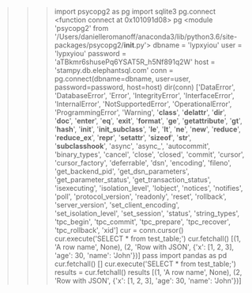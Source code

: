 >>> import psycopg2 as pg
>>> import sqlite3
>>> pg.connect
<function connect at 0x101091d08>
>>> pg
<module 'psycopg2' from '/Users/danielleromanoff/anaconda3/lib/python3.6/site-packages/psycopg2/__init__.py'>
>>> dbname = 'lypxyiou'
>>> user = 'lypxyiou'
>>> password = 'aTBkmr6shusePq6YSAT5R_h5Nf891q2W'
>>> host = 'stampy.db.elephantsql.com'
>>> conn = pg.connect(dbname=dbname, user=user, password=password, host=host)
>>> dir(conn)
['DataError', 'DatabaseError', 'Error', 'IntegrityError', 'InterfaceError', 'InternalError', 'NotSupportedError', 'OperationalError', 'ProgrammingError', 'Warning', '__class__', '__delattr__', '__dir__', '__doc__', '__enter__', '__eq__', '__exit__', '__format__', '__ge__', '__getattribute__', '__gt__', '__hash__', '__init__', '__init_subclass__', '__le__', '__lt__', '__ne__', '__new__', '__reduce__', '__reduce_ex__', '__repr__', '__setattr__', '__sizeof__', '__str__', '__subclasshook__', 'async', 'async_', 'autocommit', 'binary_types', 'cancel', 'close', 'closed', 'commit', 'cursor', 'cursor_factory', 'deferrable', 'dsn', 'encoding', 'fileno', 'get_backend_pid', 'get_dsn_parameters', 'get_parameter_status', 'get_transaction_status', 'isexecuting', 'isolation_level', 'lobject', 'notices', 'notifies', 'poll', 'protocol_version', 'readonly', 'reset', 'rollback', 'server_version', 'set_client_encoding', 'set_isolation_level', 'set_session', 'status', 'string_types', 'tpc_begin', 'tpc_commit', 'tpc_prepare', 'tpc_recover', 'tpc_rollback', 'xid']
>>> cur = conn.cursor()
>>> cur.execute('SELECT * from test_table;')
>>> cur.fetchall()
[(1, 'A row name', None), (2, 'Row with JSON', {'x': [1, 2, 3], 'age': 30, 'name': 'John'})]
>>> pass
>>> import pandas as pd
>>> cur.fetchall()
[]
>>> cur.execute('SELECT * from test_table;')
>>> results = cur.fetchall()
>>> results
[(1, 'A row name', None), (2, 'Row with JSON', {'x': [1, 2, 3], 'age': 30, 'name': 'John'})]
